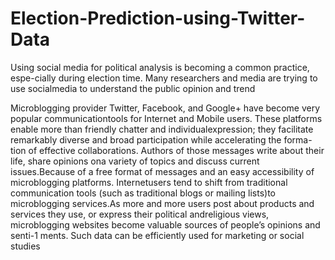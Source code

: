 # Election-Prediction-using-Twitter-Data
Using social media for political analysis is becoming a common practice, espe-cially during election time. Many researchers and media are trying to use socialmedia to understand the public opinion and trend

Microblogging provider Twitter, Facebook, and Google+ have become very popular communicationtools for Internet and Mobile users. These platforms enable more than friendly chatter and individualexpression; they facilitate remarkably diverse and broad participation while accelerating the forma-tion of effective collaborations. Authors of those messages write about their life, share opinions ona variety of topics and discuss current issues.Because of a free format of messages and an easy accessibility of microblogging platforms. Internetusers tend to shift from traditional communication tools (such as traditional blogs or mailing lists)to microblogging services.As more and more users post about products and services they use, or express their political andreligious views, microblogging websites become valuable sources of people’s opinions and senti-1
ments. Such data can be efficiently used for marketing or social studies
